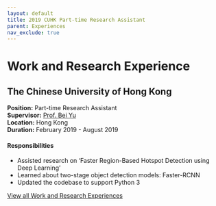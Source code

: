 ```yaml
---
layout: default
title: 2019 CUHK Part-time Research Assistant
parent: Experiences
nav_exclude: true
---
```

# Work and Research Experience

## The Chinese University of Hong Kong
**Position:** Part-time Research Assistant  
**Supervisor:** [Prof. Bei Yu](http://www.cse.cuhk.edu.hk/~byu/)  
**Location:** Hong Kong  
**Duration:** February 2019 - August 2019  

#### Responsibilities
*	Assisted research on ‘Faster Region-Based Hotspot Detection using Deep Learning’
*	Learned about two-stage object detection models: Faster-RCNN
*	Updated the codebase to support Python 3

[View all Work and Research Experiences](https://muditchaudhary.github.io/docs/experiences/)